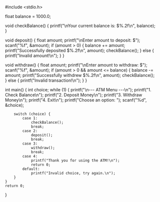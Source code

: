 #include <stdio.h>

float balance = 1000.0; 

void checkBalance() {
    printf("\nYour current balance is: $%.2f\n", balance);
}

void deposit() {
    float amount;
    printf("\nEnter amount to deposit: $");
    scanf("%f", &amount);
    if (amount > 0) {
        balance += amount;
        printf("Successfully deposited $%.2f\n", amount);
        checkBalance();
    } else {
        printf("Invalid amount!\n");
    }
}

void withdraw() {
    float amount;
    printf("\nEnter amount to withdraw: $");
    scanf("%f", &amount);
    if (amount > 0 && amount <= balance) {
        balance -= amount;
        printf("Successfully withdrew $%.2f\n", amount);
        checkBalance();
    } else {
        printf("Invalid transaction!\n");
    }
}

int main() {
    int choice;
    while (1) {
        printf("\n--- ATM Menu ---\n");
        printf("1. Check Balance\n");
        printf("2. Deposit Money\n");
        printf("3. Withdraw Money\n");
        printf("4. Exit\n");
        printf("Choose an option: ");
        scanf("%d", &choice);
        
        switch (choice) {
            case 1:
                checkBalance();
                break;
            case 2:
                deposit();
                break;
            case 3:
                withdraw();
                break;
            case 4:
                printf("Thank you for using the ATM!\n");
                return 0;
            default:
                printf("Invalid choice, try again.\n");
        }
    }
    return 0;
}
